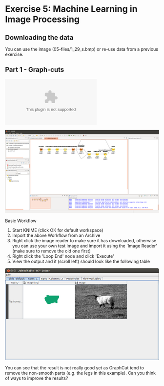 # Exercise 5: Machine Learning in Image Processing


## Downloading the data

You can use the image (05-files/1_29_s.bmp) or re-use data from a previous exercise.

## Part 1 - Graph-cuts

![Workflow](05-files/KNIME_GraphCut.zip)

![Output Images](05-files/GraphCut.png)

Basic Workflow

1. Start KNIME (click OK for default workspace)
1. Import the above Workflow from an Archive
1. Right click the image reader to make sure it has downloaded, otherwise you can use your own test image and import it using the 'Image Reader' (make sure to remove the old one first)
1. Right click the 'Loop End' node and click 'Execute'
1. View the output and it (scroll left) should look like the following table

![Output Images](05-files/GraphCut_output.png)

You can see that the result is not really good yet as GraphCut tend to remove the non-smooth parts (e.g. the legs in this example). Can you think of ways to improve the results?
